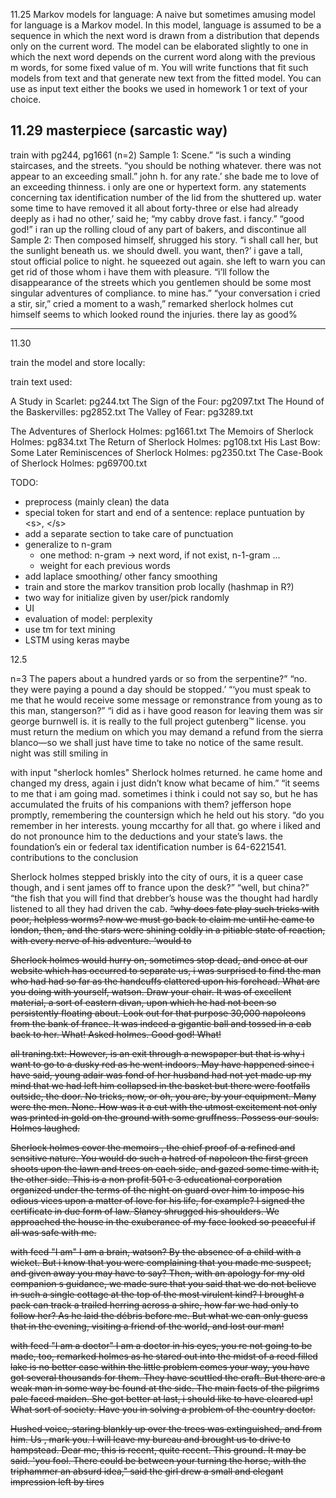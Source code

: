 11.25
Markov models for language: A naive but sometimes amusing model for language is a Markov
model. In this model, language is assumed to be a sequence in which the next word is
drawn from a distribution that depends only on the current word. The model can be
elaborated slightly to one in which the next word depends on the current word along with
the previous m words, for some fixed value of m.
You will write functions that fit such models from text and that generate new text from the
fitted model. You can use as input text either the books we used in homework 1 or text of
your choice.

11.29
masterpiece (sarcastic way)
---
train with pg244, pg1661 (n=2)
Sample 1:
Scene.” “is such a winding staircases, and the streets. “you should be nothing whatever. there was not appear to an exceeding small.” john h. for any rate.’ she bade me to love of an exceeding thinness. i only are one or hypertext form. any statements concerning tax identification number of the lid from the shuttered up. water some time to have removed it all about forty-three or else had already deeply as i had no other,’ said he; “my cabby drove fast. i fancy.” “good god!” i ran up the rolling cloud of any part of bakers, and discontinue all
Sample 2:
Then composed himself, shrugged his story. “i shall call her, but the sunlight beneath us. we should dwell. you want, then?’ i gave a tall, stout official police to night. he squeezed out again. she left to warn you can get rid of those whom i have them with pleasure. “i’ll follow the disappearance of the streets which you gentlemen should be some most singular adventures of compliance. to mine has.” “your conversation i cried a stir, sir,” cried a moment to a wash,” remarked sherlock holmes cut himself seems to which looked round the injuries. there lay as good%

---

11.30

train the model and store locally:

train text used:

A Study in Scarlet: pg244.txt
The Sign of the Four: pg2097.txt 
The Hound of the Baskervilles: pg2852.txt
The Valley of Fear: pg3289.txt 

The Adventures of Sherlock Holmes: pg1661.txt
The Memoirs of Sherlock Holmes: pg834.txt 
The Return of Sherlock Holmes: pg108.txt
His Last Bow: Some Later Reminiscences of Sherlock Holmes: pg2350.txt 
The Case-Book of Sherlock Holmes: pg69700.txt

TODO:
- preprocess (mainly clean) the data 
- special token for start and end of a sentence:
    replace puntuation by \<s\>, \</s\>
- add a separate section to take care of punctuation
- generalize to n-gram 
    - one method: n-gram -> next word, if not exist, n-1-gram ...
    - weight for each previous words
- add laplace smoothing/ other fancy smoothing
- train and store the markov transition prob locally (hashmap in R?)
- two way for initialize given by user/pick randomly
- UI
- evaluation of model: perplexity
- use tm for text mining
- LSTM using keras maybe

12.5

n=3
The papers about a hundred yards or so from the serpentine?” “no. they were paying a pound a day should be stopped.’ “‘you must speak to me that he would receive some message or remonstrance from young as to this man, stangerson?” “i did as i have good reason for leaving them was sir george burnwell is. it is really to the full project gutenberg™ license. you must return the medium on which you may demand a refund from the sierra blanco—so we shall just have time to take no notice of the same result. night was still smiling in

with input "sherlock homles"
Sherlock holmes returned. he came home and changed my dress, again i just didn’t know what became of him.” “it seems to me that i am going mad. sometimes i think i could not say so, but he has accumulated the fruits of his companions with them? jefferson hope promptly, remembering the countersign which he held out his story. “do you remember in her interests. young mccarthy for all that. go where i liked and do not pronounce him to the deductions and your state’s laws. the foundation’s ein or federal tax identification number is 64-6221541. contributions to the conclusion

Sherlock holmes stepped briskly into the city of ours, it is a queer case though, and i sent james off to france upon the desk?” “well, but china?” “the fish that you will find that drebber’s house was the thought had hardly listened to all they had driven the cab. </s> <s> “why does fate play such tricks with poor, helpless worms? </s> <s> now we must go back to claim me until he came to london, then, and the stars were shining coldly in a pitiable state of reaction, with every nerve of his adventure. </s> <s> ‘would to

Sherlock  holmes  would  hurry  on,  sometimes  stop  dead,  and  once  at  our  website  which  has  occurred  to  separate  us,  i  was  surprised  to  find  the  man  who  had  had  so  far  as  the  handcuffs  clattered  upon  his  forehead.  What  are  you  doing  with  yourself,  watson.  Draw  your  chair.  It  was  of  excellent  material,  a  sort  of  eastern  divan,  upon  which  he  had  not  been  so  persistently  floating  about.  Look  out  for  that  purpose  30,000  napoleons  from  the  bank  of  france.  It  was  indeed  a  gigantic  ball  and  tossed  in  a  cab  back  to  her.  What!  Asked  holmes.  Good  god!  What!


all traning.txt:
However, is an exit through a newspaper but that is why i want to go to a dusky red as he went indoors. May have happened since i have said, young adair was fond of her husband had not yet made up my mind that we had left him collapsed in the basket but there were footfalls outside, the door. No tricks, now, or oh, you are, by your equipment. Many were the men. None. How was it a cut with the utmost excitement not only was printed in gold on the ground with some gruffness. Possess our souls. Holmes laughed.

Sherlock holmes cover the memoirs , the chief proof of a refined and sensitive nature. You would do such a hatred of napoleon the first green shoots upon the lawn and trees on each side, and gazed some time with it, the other side. This is a non profit 501 c 3 educational corporation organized under the terms of the night on guard over him to impose his odious vices upon a matter of love for his life, for example? I signed the certificate in due form of law. Slaney shrugged his shoulders. We approached the house in the exuberance of my face looked so peaceful if all was safe with me.

with feed "I am"
I am a brain, watson? By the absence of a child with a wicket. But i know that you were complaining that you made me suspect, and given away you may have to say? Then, with an apology for my old companion s guidance, we made sure that you said that we do not believe in such a single cottage at the top of the most virulent kind? I brought a pack can track a trailed herring across a shire, how far we had only to follow her? As he laid the débris before me. But what we can only guess that in the evening, visiting a friend of the world, and lost our man!

with feed "I am a doctor"
I am a doctor in his eyes, you re not going to be made, too, remarked holmes as he stared out into the midst of a reed filled lake is no better case within the little problem comes your way, you have got several thousands for them. They have scuttled the craft. But there are a weak man in some way be found at the side. The main facts of the pilgrims pale faced maiden. She got better at last, i should like to have cleared up! What sort of society. Have you in solving a problem of the country doctor.


Hushed voice, staring blankly up over the trees was extinguished, and from him. Us , mark you. I will leave my bureau and brought us to drive to hampstead. Dear me, this is recent, quite recent. This ground. It may be said. 'you fool. There could be between your turning the horse, with the triphammer an absurd idea," said the girl drew a small and elegant impression left by tires